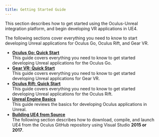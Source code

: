 ```yaml
---
title: Getting Started Guide
---
```


This section describes how to get started using the Oculus-Unreal integration platform, and begin developing VR applications in UE4.

The following sections cover everything you need to know to start developing Unreal applications for Oculus Go, Oculus Rift, and Gear VR.

* **[Oculus Go: Quick Start](/documentation/unreal/latest/concepts/unreal-quick-start-guide-go/)**  
This guide covers everything you need to know to get started developing Unreal applications for the Oculus Go.
* **[Gear VR: Quick Start](/documentation/unreal/latest/concepts/unreal-quick-start-guide-gearvr/)**  
This guide covers everything you need to know to get started developing Unreal applications for Gear VR.
* **[Oculus Rift: Quick Start](/documentation/unreal/latest/concepts/unreal-quick-start-guide-rift/)**  
This guide covers everything you need to know to get started developing Unreal applications for the Oculus Rift.
* **[Unreal Engine Basics](/documentation/unreal/latest/concepts/unreal-engine-basics/)**  
This guide reviews the basics for developing Oculus applications in Unreal.
* **[Building UE4 from Source](/documentation/unreal/latest/concepts/unreal-building-ue4-from-source/)**  
The following section describes how to download, compile, and launch UE4 from the Oculus GitHub repository using Visual Studio **2015 or 2017**.

